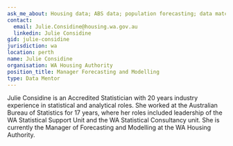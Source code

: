 ```yaml
---
ask_me_about: Housing data; ABS data; population forecasting; data matching; statistics; data trouble shooting
contact:
  email: Julie.Considine@housing.wa.gov.au
  linkedin: Julie Considine
gid: julie-considine
jurisdiction: wa
location: perth
name: Julie Considine
organisation: WA Housing Authority
position_title: Manager Forecasting and Modelling
type: Data Mentor
---
```


Julie Considine is an Accredited Statistician with 20 years industry experience in statistical and analytical roles.  She worked at the Australian Bureau of Statistics for 17 years, where her roles included leadership of the WA Statistical Support Unit and the WA Statistical Consultancy unit.  She is currently the Manager of Forecasting and Modelling at the WA Housing Authority.